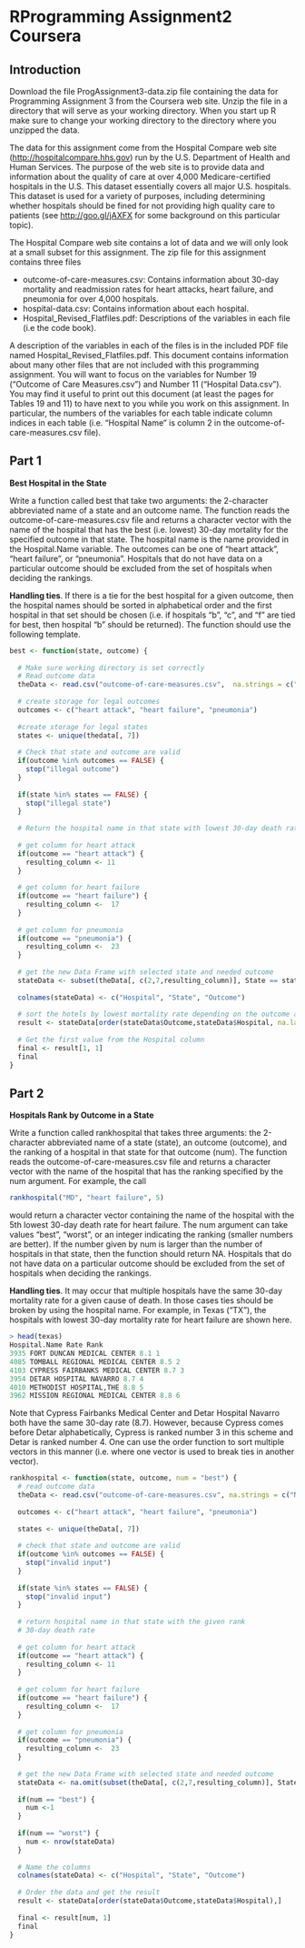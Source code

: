 # RProgramming Assignment2 Coursera

Introduction
-------------

Download the file ProgAssignment3-data.zip file containing the data for Programming Assignment 3 from
the Coursera web site. Unzip the file in a directory that will serve as your working directory. When you
start up R make sure to change your working directory to the directory where you unzipped the data.

The data for this assignment come from the Hospital Compare web site (http://hospitalcompare.hhs.gov)
run by the U.S. Department of Health and Human Services. The purpose of the web site is to provide data and
information about the quality of care at over 4,000 Medicare-certified hospitals in the U.S. This dataset essentially
covers all major U.S. hospitals. This dataset is used for a variety of purposes, including determining
whether hospitals should be fined for not providing high quality care to patients (see http://goo.gl/jAXFX
for some background on this particular topic).

The Hospital Compare web site contains a lot of data and we will only look at a small subset for this
assignment. The zip file for this assignment contains three files
* outcome-of-care-measures.csv: Contains information about 30-day mortality and readmission rates
for heart attacks, heart failure, and pneumonia for over 4,000 hospitals.
* hospital-data.csv: Contains information about each hospital.
* Hospital_Revised_Flatfiles.pdf: Descriptions of the variables in each file (i.e the code book).

A description of the variables in each of the files is in the included PDF file named Hospital_Revised_Flatfiles.pdf.
This document contains information about many other files that are not included with this programming
assignment. You will want to focus on the variables for Number 19 (“Outcome of Care Measures.csv”) and
Number 11 (“Hospital Data.csv”). You may find it useful to print out this document (at least the pages for
Tables 19 and 11) to have next to you while you work on this assignment. In particular, the numbers of
the variables for each table indicate column indices in each table (i.e. “Hospital Name” is column 2 in the
outcome-of-care-measures.csv file).

Part 1
------
**Best Hospital in the State**

Write a function called best that take two arguments: the 2-character abbreviated name of a state and an
outcome name. The function reads the outcome-of-care-measures.csv file and returns a character vector
with the name of the hospital that has the best (i.e. lowest) 30-day mortality for the specified outcome
in that state. The hospital name is the name provided in the Hospital.Name variable. The outcomes can
be one of “heart attack”, “heart failure”, or “pneumonia”. Hospitals that do not have data on a particular
outcome should be excluded from the set of hospitals when deciding the rankings.

**Handling ties**. If there is a tie for the best hospital for a given outcome, then the hospital names should
be sorted in alphabetical order and the first hospital in that set should be chosen (i.e. if hospitals “b”, “c”,
and “f” are tied for best, then hospital “b” should be returned).
The function should use the following template.

```R
best <- function(state, outcome) {
 
  # Make sure working directory is set correctly
  # Read outcome data
  theData <- read.csv("outcome-of-care-measures.csv",  na.strings = c("Not Available"), stringsAsFactors = FALSE)
  
  # create storage for legal outcomes
  outcomes <- c("heart attack", "heart failure", "pneumonia")
  
  #create storage for legal states
  states <- unique(thedata[, 7])
  
  # Check that state and outcome are valid
  if(outcome %in% outcomes == FALSE) {
    stop("illegal outcome")
  }
  
  if(state %in% states == FALSE) {
    stop("illegal state")
  }
  
  # Return the hospital name in that state with lowest 30-day death rate
  
  # get column for heart attack
  if(outcome == "heart attack") {
    resulting_column <- 11
  }
  
  # get column for heart failure
  if(outcome == "heart failure") {
    resulting_column <-  17
  }
  
  # get column for pneumonia
  if(outcome == "pneumonia") {
    resulting_column <-  23
  }
  
  # get the new Data Frame with selected state and needed outcome
  stateData <- subset(theData[, c(2,7,resulting_column)], State == state)
  
  colnames(stateData) <- c("Hospital", "State", "Outcome")
  
  # sort the hotels by lowest mortality rate depending on the outcome and hospital
  result <- stateData[order(stateData$Outcome,stateData$Hospital, na.last = TRUE),]
  
  # Get the first value from the Hospital column
  final <- result[1, 1]
  final
}  
```
Part 2
------
**Hospitals Rank by Outcome in a State**

Write a function called rankhospital that takes three arguments: the 2-character abbreviated name of a
state (state), an outcome (outcome), and the ranking of a hospital in that state for that outcome (num).
The function reads the outcome-of-care-measures.csv file and returns a character vector with the name
of the hospital that has the ranking specified by the num argument. For example, the call

```R
rankhospital("MD", "heart failure", 5) 
```
would return a character vector containing the name of the hospital with the 5th lowest 30-day death rate
for heart failure. The num argument can take values “best”, “worst”, or an integer indicating the ranking
(smaller numbers are better). If the number given by num is larger than the number of hospitals in that
state, then the function should return NA. Hospitals that do not have data on a particular outcome should
be excluded from the set of hospitals when deciding the rankings.

**Handling ties**. It may occur that multiple hospitals have the same 30-day mortality rate for a given cause
of death. In those cases ties should be broken by using the hospital name. For example, in Texas (“TX”),
the hospitals with lowest 30-day mortality rate for heart failure are shown here.

```R
> head(texas)
Hospital.Name Rate Rank
3935 FORT DUNCAN MEDICAL CENTER 8.1 1
4085 TOMBALL REGIONAL MEDICAL CENTER 8.5 2
4103 CYPRESS FAIRBANKS MEDICAL CENTER 8.7 3
3954 DETAR HOSPITAL NAVARRO 8.7 4
4010 METHODIST HOSPITAL,THE 8.8 5
3962 MISSION REGIONAL MEDICAL CENTER 8.8 6
```

Note that Cypress Fairbanks Medical Center and Detar Hospital Navarro both have the same 30-day rate
(8.7). However, because Cypress comes before Detar alphabetically, Cypress is ranked number 3 in this
scheme and Detar is ranked number 4. One can use the order function to sort multiple vectors in this
manner (i.e. where one vector is used to break ties in another vector).

```R
rankhospital <- function(state, outcome, num = "best") {
  # read outcome data
  theData <- read.csv("outcome-of-care-measures.csv", na.strings = c("Not Available"), stringsAsFactors = FALSE)
  
  outcomes <- c("heart attack", "heart failure", "pneumonia")
  
  states <- unique(theData[, 7])
  
  # check that state and outcome are valid
  if(outcome %in% outcomes == FALSE) {
    stop("invalid input")
  }
  
  if(state %in% states == FALSE) {
    stop("invalid input")
  }
  
  # return hospital name in that state with the given rank
  # 30-day death rate
  
  # get column for heart attack
  if(outcome == "heart attack") {
    resulting_column <- 11
  }
  
  # get column for heart failure
  if(outcome == "heart failure") {
    resulting_column <-  17
  }
  
  # get column for pneumonia
  if(outcome == "pneumonia") {
    resulting_column <-  23
  }
  
  # get the new Data Frame with selected state and needed outcome
  stateData <- na.omit(subset(theData[, c(2,7,resulting_column)], State == state))
  
  if(num == "best") {
    num <-1
  }
  
  if(num == "worst") {
    num <- nrow(stateData)
  }
  
  # Name the columns
  colnames(stateData) <- c("Hospital", "State", "Outcome")
  
  # Order the data and get the result
  result <- stateData[order(stateData$Outcome,stateData$Hospital),]
  
  final <- result[num, 1]
  final
}
```




